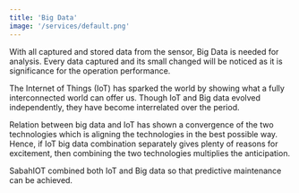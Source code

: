 ```yaml
---
title: 'Big Data'
image: '/services/default.png'
---
```

With all captured and stored data from the sensor, Big Data is needed for analysis. Every data captured and its small changed will be noticed as it is significance for the operation performance.


The Internet of Things (IoT) has sparked the world by showing what a fully interconnected world can offer us. Though IoT and Big data evolved independently, they have become interrelated over the period. 

Relation between big data and IoT has shown a convergence of the two technologies which is aligning the technologies in the best possible way. Hence, if IoT big data combination separately gives plenty of reasons for excitement, then combining the two technologies multiplies the anticipation.

SabahIOT combined both IoT and Big data so that predictive maintenance can be achieved. 